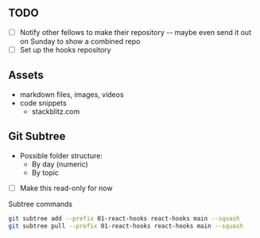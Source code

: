 ## TODO

- [ ] Notify other fellows to make their repository -- maybe even send it out on Sunday to show a combined repo
- [ ] Set up the hooks repository

## Assets

- markdown files, images, videos
- code snippets
  - stackblitz.com

## Git Subtree

- Possible folder structure:
  - By day (numeric)
  - By topic
- [ ] Make this read-only for now


Subtree commands

```bash
git subtree add --prefix 01-react-hooks react-hooks main --squash
git subtree pull --prefix 01-react-hooks react-hooks main --squash
```
